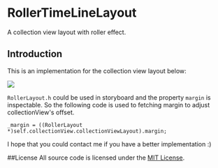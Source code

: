 # RollerTimeLineLayout
A collection view layout with roller effect.

## Introduction
This is an implementation for the collection view layout below:

![](https://raw.githubusercontent.com/StanOz/RollerTimeLineLayout/master/rollerLayoutDemo.gif)  

`RollerLayout.h` could be used in storyboard and the property `margin` is inspectable. So the following code is used to fetching margin to adjust collectionView's offset.

    _margin = ((RollerLayout *)self.collectionView.collectionViewLayout).margin;

I hope that you could contact me if you have a better implementation :)

##License
All source code is licensed under the [MIT License](https://raw.githubusercontent.com/StanOz/TableViewCellTransitionDemo/master/LICENSE).
